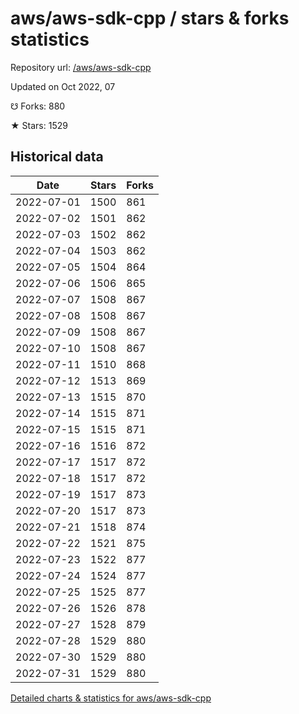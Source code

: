 # aws/aws-sdk-cpp / stars & forks statistics

Repository url: [/aws/aws-sdk-cpp](https://github.com/aws/aws-sdk-cpp)

Updated on Oct 2022, 07

☋ Forks: 880

★ Stars: 1529

## Historical data
| Date | Stars | Forks |
|------|-------|-------|
| 2022-07-01 | 1500 | 861 | 
| 2022-07-02 | 1501 | 862 | 
| 2022-07-03 | 1502 | 862 | 
| 2022-07-04 | 1503 | 862 | 
| 2022-07-05 | 1504 | 864 | 
| 2022-07-06 | 1506 | 865 | 
| 2022-07-07 | 1508 | 867 | 
| 2022-07-08 | 1508 | 867 | 
| 2022-07-09 | 1508 | 867 | 
| 2022-07-10 | 1508 | 867 | 
| 2022-07-11 | 1510 | 868 | 
| 2022-07-12 | 1513 | 869 | 
| 2022-07-13 | 1515 | 870 | 
| 2022-07-14 | 1515 | 871 | 
| 2022-07-15 | 1515 | 871 | 
| 2022-07-16 | 1516 | 872 | 
| 2022-07-17 | 1517 | 872 | 
| 2022-07-18 | 1517 | 872 | 
| 2022-07-19 | 1517 | 873 | 
| 2022-07-20 | 1517 | 873 | 
| 2022-07-21 | 1518 | 874 | 
| 2022-07-22 | 1521 | 875 | 
| 2022-07-23 | 1522 | 877 | 
| 2022-07-24 | 1524 | 877 | 
| 2022-07-25 | 1525 | 877 | 
| 2022-07-26 | 1526 | 878 | 
| 2022-07-27 | 1528 | 879 | 
| 2022-07-28 | 1529 | 880 | 
| 2022-07-30 | 1529 | 880 | 
| 2022-07-31 | 1529 | 880 | 


[Detailed charts & statistics for aws/aws-sdk-cpp](https://reviewgithub.com/rep/aws/aws-sdk-cpp)
